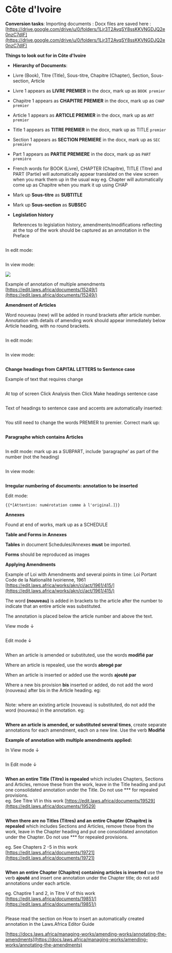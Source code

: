# Côte d'Ivoire

**Conversion tasks**: Importing documents : Docx files are saved here : [https://drive.google.com/drive/u/0/folders/1Ljr3T2AvqSY8ssKKVNGDJQ2e0nzC7dIF](https://drive.google.com/drive/u/0/folders/1Ljr3T2AvqSY8ssKKVNGDJQ2e0nzC7dIF)



**Things to look out for in Côte d'Ivoire**



* **Hierarchy of Documents**:
* &#x20;Livre (Book), Titre (Title), Sous-titre, Chapitre (Chapter), Section, Sous-section, Article&#x20;
* Livre 1 appears as **LIVRE PREMIER** in the docx, mark up as `BOOK premier`
* Chapitre 1 appears as **CHAPITRE PREMIER** in the docx, mark up as `CHAP premier`
* &#x20;Article 1 appears as  **ARTICLE PREMIER** in the docx,  mark up as `ART premier`&#x20;
* Title 1 appears as  **TITRE PREMIER** in the docx,  mark up as TITLE `premier`
* Section 1 appears as  **SECTION PREMIERE** in the docx,  mark up as `SEC première` &#x20;
* Part 1 appears as **PARTIE PREMIERE** in the docx, mark up as `PART première`
* French words for BOOK (Livre), CHAPTER (Chapitre), TITLE (Titre) and PART (Partie) will automatically appear translated on the view screen when you mark them up in the usual way eg. Chapter will automatically come up as Chapitre when you mark it up using CHAP
* Mark up **Sous-titre** as **SUBTITLE**
* Mark up **Sous-section** as **SUBSEC**
*   **Legislation history**

    References to legislation history, amendments/modifications reflecting at the top of the work should be captured as an annotation in the Preface

<figure><img src="../.gitbook/assets/image (8) (1).png" alt=""><figcaption></figcaption></figure>

In edit mode:

<figure><img src="../.gitbook/assets/image (11).png" alt=""><figcaption></figcaption></figure>

In view mode:

![](<../.gitbook/assets/image (12).png>)

Example of annotation of multiple amendments [https://edit.laws.africa/documents/15249/](https://edit.laws.africa/documents/15249/)

**Amendment of Articles**

Word nouveau (new) will be added in round brackets after article number. Annotation with details of amending work should appear immediately below Article heading, with no round brackets.

<figure><img src="../.gitbook/assets/image (3) (2).png" alt=""><figcaption></figcaption></figure>

In edit mode:

<figure><img src="../.gitbook/assets/image (5) (1).png" alt=""><figcaption></figcaption></figure>

In view mode:

<figure><img src="../.gitbook/assets/image (6) (2).png" alt=""><figcaption></figcaption></figure>

**Change headings from CAPITAL LETTERS to Sentence case**&#x20;

Example of text that requires change&#x20;

<figure><img src="../.gitbook/assets/Headings in Capitals.png" alt=""><figcaption></figcaption></figure>

At top of screen Click Analysis then Click Make headings sentence case

<figure><img src="../.gitbook/assets/Analysis makes headings sentence case.png" alt=""><figcaption></figcaption></figure>

Text of headings to sentence case and accents are automatically inserted:

<figure><img src="../.gitbook/assets/After running Analysis.png" alt=""><figcaption></figcaption></figure>

You still need to change the words PREMIER to premier. Correct mark up:

<figure><img src="../.gitbook/assets/image (8).png" alt=""><figcaption></figcaption></figure>

**Paragraphe which contains Articles**&#x20;





<figure><img src="../.gitbook/assets/image (2) (1) (1).png" alt=""><figcaption></figcaption></figure>

In edit mode: mark up as a SUBPART, include ‘paragraphe’ as part of the number (not the heading)

<figure><img src="../.gitbook/assets/image (1) (1) (1) (1).png" alt=""><figcaption></figcaption></figure>

In view mode:

<figure><img src="../.gitbook/assets/image (2) (1) (1) (1).png" alt=""><figcaption></figcaption></figure>

**Irregular numbering of documents: annotation to be inserted**&#x20;

Edit mode:

```bluebell
{{*[Attention: numérotation comme à l'original.]}}
```

**Annexes**&#x20;

Found at end of works, mark up as a SCHEDULE

**Table and Forms in Annexes**

**Tables** in document Schedules/Annexes **must** be imported.

**Forms** should be reproduced as images&#x20;



**Applying Amendments**

Example of Loi with Amendments and several points in time:  Loi Portant Code de la Nationalité Ivoirienne, 1961 [https://edit.laws.africa/works/akn/ci/act/1961/415/](https://edit.laws.africa/works/akn/ci/act/1961/415/)

The word **(nouveau)** is added in brackets to the article after the number to indicate that an entire article was substituted.&#x20;

The annotation is placed below the article number and above the text.

View mode ↓

<figure><img src="../.gitbook/assets/View mode.png" alt=""><figcaption></figcaption></figure>

&#x20;Edit mode ↓

<figure><img src="../.gitbook/assets/Edit mode.png" alt=""><figcaption></figcaption></figure>

&#x20;When an article is amended or substituted,  use the words **modifié par**

Where an article is repealed, use the words **abrogé par**

When an article is inserted or added use the words **ajouté par**

Where a new bis provision **bis** inserted or added, do not add the word (nouveau) after bis in the Article heading. eg:

<figure><img src="../.gitbook/assets/Screenshot 2025-09-10 163922.png" alt=""><figcaption></figcaption></figure>





Note: where an existing article (nouveau)  is substituted, do not add the word (nouveau) in the annotation.  eg:

<figure><img src="../.gitbook/assets/Screenshot 2025-09-17 091848.png" alt=""><figcaption></figcaption></figure>



**Where an article is amended, or substituted several times**, create separate annotations for each amendment, each on a new line. Use the verb **Modifié**

**Example of annotation with multiple amendments applied:**

In View mode ↓

<figure><img src="../.gitbook/assets/Screenshot 2025-09-25 122354.png" alt=""><figcaption></figcaption></figure>

In Edit mode ↓

<figure><img src="../.gitbook/assets/Screenshot 2025-09-25 122733.png" alt=""><figcaption></figcaption></figure>

**When an entire Title (Titre) is repealed** which includes Chapters, Sections and Articles, remove these from the work, leave in the Title heading and put one consolidated annotation under the Title. Do not use \*\*\* for repealed provisions.\
&#x20;eg. See Titre VI in this work [https://edit.laws.africa/documents/19529](https://edit.laws.africa/documents/19529)

<figure><img src="../.gitbook/assets/Screenshot 2025-09-10 170100.png" alt=""><figcaption></figcaption></figure>

&#x20;**When there are no Titles (Titres) and an entire Chapter (Chapitre) is repealed** which includes Sections and Articles, remove these from the work, leave in the Chapter heading and put one consolidated annotation under the Chapter. Do not use \*\*\* for repealed provisions.

&#x20;eg. See Chapters 2 -5 in this work [https://edit.laws.africa/documents/19721](https://edit.laws.africa/documents/19721)

<figure><img src="../.gitbook/assets/Screenshot 2025-09-14 171338.png" alt=""><figcaption></figcaption></figure>

&#x20;**When an entire Chapter (Chapitre) containing articles is inserted** use the verb **ajouté** and insert one annotation under the Chapter title; do not add annotations under each article.&#x20;

&#x20;eg. Chaptire 1 and 2, in Titre V of  this work [https://edit.laws.africa/documents/19851/](https://edit.laws.africa/documents/19851/)

<figure><img src="../.gitbook/assets/Screenshot 2025-09-25 120831.png" alt=""><figcaption></figcaption></figure>

Please read the section on How to insert an automatically created annotation in the Laws.Africa Editor Guide

[https://docs.laws.africa/managing-works/amending-works/annotating-the-amendments](https://docs.laws.africa/managing-works/amending-works/annotating-the-amendments)









